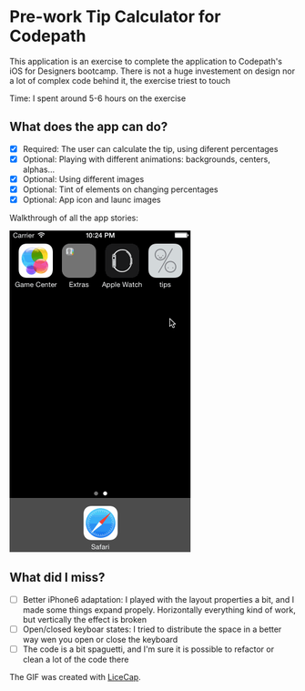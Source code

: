 # Pre-work Tip Calculator for Codepath

This application is an exercise to complete the application to Codepath's iOS for Designers bootcamp. There is not a huge investement on design nor a lot of complex code behind it, the exercise triest to touch

Time: I spent around 5-6 hours on the exercise

## What does the app can do?

* [x] Required: The user can calculate the tip, using diferent percentages 
* [x] Optional: Playing with different animations: backgrounds, centers, alphas...
* [x] Optional: Using different images
* [x] Optional: Tint of elements on changing percentages
* [x] Optional: App icon and launc images

Walkthrough of all the app stories:

![Video Walkthrough](tips.gif)

## What did I miss?

* [ ] Better iPhone6 adaptation: I played with the layout properties a bit, and I made some things expand propely. Horizontally everything kind of work, but vertically the effect is broken
* [ ] Open/closed keyboar states: I tried to distribute the space in a better way wen you open or close the keyboard
* [ ] The code is a bit spaguetti, and I'm sure it is possible to refactor or clean a lot of the code there
 
The GIF was created with [LiceCap](http://www.cockos.com/licecap/).